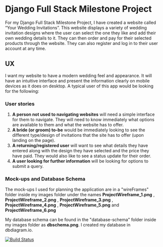 # Django Full Stack Milestone Project
For my Django Full Stack Milestone Project, I have created a website called “Your Wedding Invitations”.  This website displays a variety of wedding invitation designs where the user can select the one they like and add their own wedding details to it.  They can then order and pay for their selected products through the website.  They can also register and log in to their user account at any time. 

## UX
I want my website to have a modern wedding feel and appearance.  It will have an intuitive interface and present the information clearly on mobile devices as it does on desktop.
A typical user of this app would be looking for the following: 

### User stories

1. **A person not used to navigating websites** will need a simple interface for them to navigate.  They will need to know immediately what options are available to them and what the website has to offer.
2. **A bride (or groom) to-be** would be immediately looking to see the different type/design of invitations that the site has to offer (upon landing on the page).
3. **A returning/registered user** will want to see what details they have entered along with the design they have selected and the price they have paid.  They would also like to see a status update for their order.
4. **A user looking for further information** will be looking for options to submit a query.

### Mock-ups and Database Schema
The mock-ups I used for planning the application are in a "wireFrames" folder inside my images folder under the names **ProjectWireframe_1.png** , **ProjectWireframe_2.png** , **ProjectWireframe_3.png** , **ProjectWireframe_4.png** , **ProjectWireframe_5.png** and **ProjectWireframe_6.png**

My database schema can be found in the "database-schema" folder inside my images folder as **dbschema.png**.  I created my database in dbdiagram.io.  


[![Build Status](https://travis-ci.org/jeffoneilldev/invitations-django-project.svg?branch=master)](https://travis-ci.org/jeffoneilldev/invitations-django-project)
